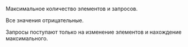 Максимальное количество элементов и запросов.

Все значения отрицательные.

Запросы поступают только на изменение элементов и нахождение максимального.
